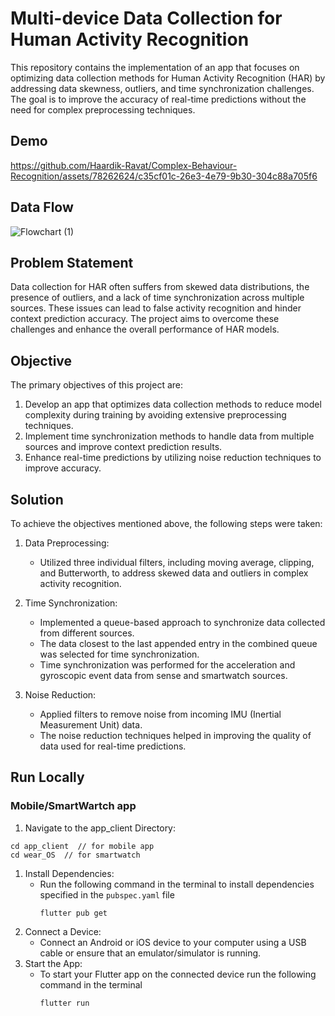 

# Multi-device Data Collection for Human Activity Recognition

This repository contains the implementation of an app that focuses on optimizing data collection methods for Human Activity Recognition (HAR) by addressing data skewness, outliers, and time synchronization challenges. The goal is to improve the accuracy of real-time predictions without the need for complex preprocessing techniques.



  ## Demo




https://github.com/Haardik-Ravat/Complex-Behaviour-Recognition/assets/78262624/c35cf01c-26e3-4e79-9b30-304c88a705f6


  
  ## Data Flow
![Flowchart (1)](https://github.com/Haardik-Ravat/Complex-Behaviour-Recognition/assets/78262624/f3d00879-8370-45d2-ba70-f2e2ce40b937)



## Problem Statement

Data collection for HAR often suffers from skewed data distributions, the presence of outliers, and a lack of time synchronization across multiple sources. These issues can lead to false activity recognition and hinder context prediction accuracy. The project aims to overcome these challenges and enhance the overall performance of HAR models.

## Objective

The primary objectives of this project are:

1. Develop an app that optimizes data collection methods to reduce model complexity during training by avoiding extensive preprocessing techniques.
2. Implement time synchronization methods to handle data from multiple sources and improve context prediction results.
3. Enhance real-time predictions by utilizing noise reduction techniques to improve accuracy.

## Solution

To achieve the objectives mentioned above, the following steps were taken:

1. Data Preprocessing:
   - Utilized three individual filters, including moving average, clipping, and Butterworth, to address skewed data and outliers in complex activity recognition.

2. Time Synchronization:
   - Implemented a queue-based approach to synchronize data collected from different sources.
   - The data closest to the last appended entry in the combined queue was selected for time synchronization.
   - Time synchronization was performed for the acceleration and gyroscopic event data from sense and smartwatch sources.

3. Noise Reduction:
   - Applied filters to remove noise from incoming IMU (Inertial Measurement Unit) data.
   - The noise reduction techniques helped in improving the quality of data used for real-time predictions.










## Run Locally

### Mobile/SmartWartch app

1. Navigate to the app_client Directory:

```
cd app_client  // for mobile app
cd wear_OS  // for smartwatch
```

1. Install Dependencies:
   - Run the following command in the terminal to install dependencies specified in the `pubspec.yaml` file
     ```
     flutter pub get
     ```
2. Connect a Device:
   - Connect an Android or iOS device to your computer using a USB cable or ensure that an emulator/simulator is running.
3. Start the App:
   - To start your Flutter app on the connected device run the following command in the terminal
     ```
     flutter run
     ```
